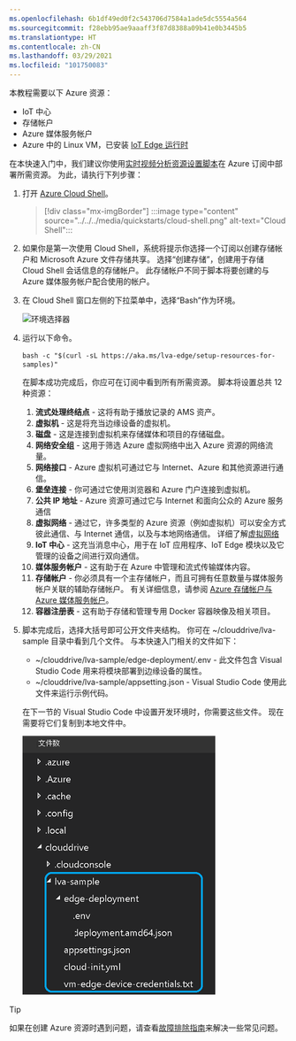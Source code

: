 ```yaml
---
ms.openlocfilehash: 6b1df49ed0f2c543706d7584a1ade5dc5554a564
ms.sourcegitcommit: f28ebb95ae9aaaff3f87d8388a09b41e0b3445b5
ms.translationtype: HT
ms.contentlocale: zh-CN
ms.lasthandoff: 03/29/2021
ms.locfileid: "101750083"
---
```

本教程需要以下 Azure 资源：

* IoT 中心
* 存储帐户
* Azure 媒体服务帐户
* Azure 中的 Linux VM，已安装 [IoT Edge 运行时](../../../../../iot-edge/how-to-install-iot-edge.md)

在本快速入门中，我们建议你使用[实时视频分析资源设置脚本](https://github.com/Azure/live-video-analytics/tree/master/edge/setup)在 Azure 订阅中部署所需资源。 为此，请执行下列步骤：

1. 打开 [Azure Cloud Shell](https://ms.portal.azure.com/#cloudshell/)。
    > [!div class="mx-imgBorder"]
    > :::image type="content" source="../../../media/quickstarts/cloud-shell.png" alt-text="Cloud Shell":::
1. 如果你是第一次使用 Cloud Shell，系统将提示你选择一个订阅以创建存储帐户和 Microsoft Azure 文件存储共享。 选择“创建存储”，创建用于存储 Cloud Shell 会话信息的存储帐户。 此存储帐户不同于脚本将要创建的与 Azure 媒体服务帐户配合使用的帐户。
1. 在 Cloud Shell 窗口左侧的下拉菜单中，选择“Bash”作为环境。

    ![环境选择器](../../../media/quickstarts/env-selector.png)
1. 运行以下命令。

    ```
    bash -c "$(curl -sL https://aka.ms/lva-edge/setup-resources-for-samples)"
    ```
    
    在脚本成功完成后，你应可在订阅中看到所有所需资源。 脚本将设置总共 12 种资源：
    1. **流式处理终结点** - 这将有助于播放记录的 AMS 资产。
    1. **虚拟机** - 这是将充当边缘设备的虚拟机。
    1. **磁盘** - 这是连接到虚拟机来存储媒体和项目的存储磁盘。
    1. **网络安全组** - 这用于筛选 Azure 虚拟网络中出入 Azure 资源的网络流量。
    1. **网络接口** - Azure 虚拟机可通过它与 Internet、Azure 和其他资源进行通信。
    1. **堡垒连接** - 你可通过它使用浏览器和 Azure 门户连接到虚拟机。
    1. **公共 IP 地址** - Azure 资源可通过它与 Internet 和面向公众的 Azure 服务通信
    1. **虚拟网络** - 通过它，许多类型的 Azure 资源（例如虚拟机）可以安全方式彼此通信、与 Internet 通信，以及与本地网络通信。 详细了解[虚拟网络](../../../../../virtual-network/virtual-networks-overview.md)
    1. **IoT 中心** - 这充当消息中心，用于在 IoT 应用程序、IoT Edge 模块以及它管理的设备之间进行双向通信。
    1. **媒体服务帐户** - 这有助于在 Azure 中管理和流式传输媒体内容。
    1. **存储帐户** - 你必须具有一个主存储帐户，而且可拥有任意数量与媒体服务帐户关联的辅助存储帐户。 有关详细信息，请参阅 [Azure 存储帐户与 Azure 媒体服务帐户](../../../../latest/storage-account-concept.md)。
    1. **容器注册表** - 这有助于存储和管理专用 Docker 容器映像及相关项目。

1. 脚本完成后，选择大括号即可公开文件夹结构。 你可在 ~/clouddrive/lva-sample 目录中看到几个文件。 与本快速入门相关的文件如下：

     * ~/clouddrive/lva-sample/edge-deployment/.env - 此文件包含 Visual Studio Code 用来将模块部署到边缘设备的属性。
     * ~/clouddrive/lva-sample/appsetting.json - Visual Studio Code 使用此文件来运行示例代码。
     
    在下一节的 Visual Studio Code 中设置开发环境时，你需要这些文件。 现在需要将它们复制到本地文件中。
    
    ![应用设置](../../../media/quickstarts/clouddrive.png)

> [!TIP]
> 如果在创建 Azure 资源时遇到问题，请查看[故障排除指南](../../../troubleshoot-how-to.md#common-error-resolutions)来解决一些常见问题。